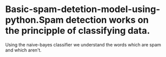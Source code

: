 # Basic-spam-detetion-model-using-python.Spam detection works on the principple of classifying data.
Using the naive-bayes classifier we understand the words which are spam and which aren't. 
